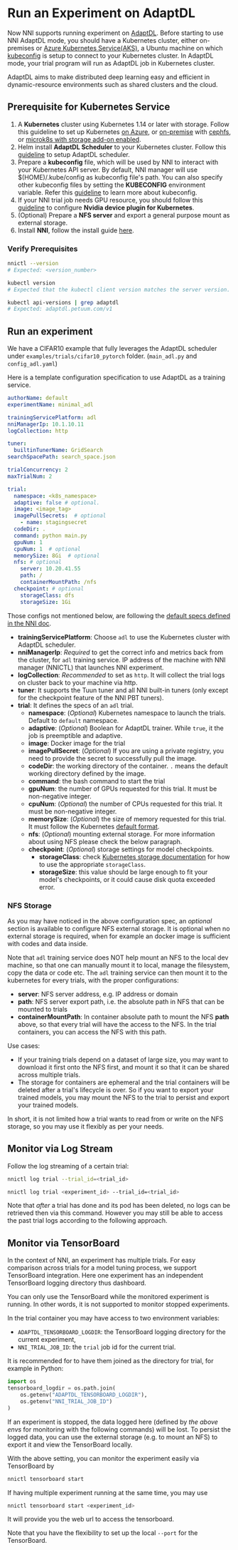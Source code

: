 # Run an Experiment on AdaptDL

Now NNI supports running experiment on [AdaptDL](https://github.com/petuum/adaptdl). Before starting to use NNI AdaptDL mode, you should have a Kubernetes cluster, either on-premises or [Azure Kubernetes Service(AKS)](https://azure.microsoft.com/en-us/services/kubernetes-service/), a Ubuntu machine on which [kubeconfig](https://kubernetes.io/docs/concepts/configuration/organize-cluster-access-kubeconfig/) is setup to connect to your Kubernetes cluster. In AdaptDL mode, your trial program will run as AdaptDL job in Kubernetes cluster.

AdaptDL aims to make distributed deep learning easy and efficient in dynamic-resource environments such as shared clusters and the cloud.

## Prerequisite for Kubernetes Service

1. A **Kubernetes** cluster using Kubernetes 1.14 or later with storage. Follow this guideline to set up Kubernetes [on Azure](https://azure.microsoft.com/en-us/services/kubernetes-service/), or [on-premise](https://kubernetes.io/docs/setup/) with [cephfs](https://kubernetes.io/docs/concepts/storage/storage-classes/#ceph-rbd), or [microk8s with storage add-on enabled](https://microk8s.io/docs/addons).
2. Helm install **AdaptDL Scheduler** to your Kubernetes cluster. Follow this [guideline](https://adaptdl.readthedocs.io/en/latest/installation/install-adaptdl.html) to setup AdaptDL scheduler.
3. Prepare a **kubeconfig** file, which will be used by NNI to interact with your Kubernetes API server. By default, NNI manager will use $(HOME)/.kube/config as kubeconfig file's path. You can also specify other kubeconfig files by setting the **KUBECONFIG** environment variable. Refer this [guideline]( https://kubernetes.io/docs/concepts/configuration/organize-cluster-access-kubeconfig) to learn more about kubeconfig.
4. If your NNI trial job needs GPU resource, you should follow this [guideline](https://github.com/NVIDIA/k8s-device-plugin) to configure **Nvidia device plugin for Kubernetes**.
5. (Optional) Prepare a **NFS server** and export a general purpose mount as external storage.
6. Install **NNI**, follow the install guide [here](../Tutorial/QuickStart.md).

### Verify Prerequisites

```bash
nnictl --version
# Expected: <version_number>
```

```bash
kubectl version
# Expected that the kubectl client version matches the server version.
```

```bash
kubectl api-versions | grep adaptdl
# Expected: adaptdl.petuum.com/v1
```

## Run an experiment

We have a CIFAR10 example that fully leverages the AdaptDL scheduler under `examples/trials/cifar10_pytorch` folder. (`main_adl.py` and `config_adl.yaml`)

Here is a template configuration specification to use AdaptDL as a training service.

```yaml
authorName: default
experimentName: minimal_adl

trainingServicePlatform: adl
nniManagerIp: 10.1.10.11
logCollection: http

tuner:
  builtinTunerName: GridSearch
searchSpacePath: search_space.json

trialConcurrency: 2
maxTrialNum: 2

trial:
  namespace: <k8s_namespace>
  adaptive: false # optional.
  image: <image_tag>
  imagePullSecrets:  # optional
    - name: stagingsecret
  codeDir: .
  command: python main.py
  gpuNum: 1
  cpuNum: 1  # optional
  memorySize: 8Gi  # optional
  nfs: # optional
    server: 10.20.41.55
    path: /
    containerMountPath: /nfs
  checkpoint: # optional
    storageClass: dfs
    storageSize: 1Gi
```

Those configs not mentioned below, are following the
[default specs defined in the NNI doc](https://nni.readthedocs.io/en/latest/Tutorial/ExperimentConfig.html#configuration-spec).

* **trainingServicePlatform**: Choose `adl` to use the Kubernetes cluster with AdaptDL scheduler.
* **nniManagerIp**: *Required* to get the correct info and metrics back from the cluster, for `adl` training service.
IP address of the machine with NNI manager (NNICTL) that launches NNI experiment.
* **logCollection**: *Recommended* to set as `http`. It will collect the trial logs on cluster back to your machine via http.
* **tuner**: It supports the Tuun tuner and all NNI built-in tuners (only except for the checkpoint feature of the NNI PBT tuners).
* **trial**: It defines the specs of an `adl` trial.
  * **namespace**: (*Optional*) Kubernetes namespace to launch the trials. Default to `default` namespace.
  * **adaptive**: (*Optional*) Boolean for AdaptDL trainer. While `true`, it the job is preemptible and adaptive.
  * **image**: Docker image for the trial
  * **imagePullSecret**: (*Optional*) If you are using a private registry,
  you need to provide the secret to successfully pull the image.
  * **codeDir**: the working directory of the container. `.` means the default working directory defined by the image.
  * **command**: the bash command to start the trial
  * **gpuNum**: the number of GPUs requested for this trial. It must be non-negative integer.
  * **cpuNum**: (*Optional*) the number of CPUs requested for this trial.  It must be non-negative integer.
  * **memorySize**: (*Optional*) the size of memory requested for this trial. It must follow the Kubernetes
  [default format](https://kubernetes.io/docs/concepts/configuration/manage-resources-containers/#meaning-of-memory).
  * **nfs**: (*Optional*) mounting external storage. For more information about using NFS please check the below paragraph.
  * **checkpoint**: (*Optional*) storage settings for model checkpoints.
    * **storageClass**: check [Kubernetes storage documentation](https://kubernetes.io/docs/concepts/storage/storage-classes/) for how to use the appropriate `storageClass`.
    * **storageSize**: this value should be large enough to fit your model's checkpoints, or it could cause disk quota exceeded error.


### NFS Storage

As you may have noticed in the above configuration spec,
an *optional* section is available to configure NFS external storage. It is optional when no external storage is required, when for example an docker image is sufficient with codes and data inside.

Note that `adl` training service does NOT help mount an NFS to the local dev machine, so that one can manually mount it to local, manage the filesystem, copy the data or code etc.
The `adl` training service can then mount it to the kubernetes for every trials, with the proper configurations:

* **server**: NFS server address, e.g. IP address or domain
* **path**: NFS server export path, i.e. the absolute path in NFS that can be mounted to trials
* **containerMountPath**: In container absolute path to mount the NFS **path** above,
so that every trial will have the access to the NFS.
In the trial containers, you can access the NFS with this path.

Use cases:

* If your training trials depend on a dataset of large size, you may want to download it first onto the NFS first,
 and mount it so that it can be shared across multiple trials.
* The storage for containers are ephemeral and the trial containers will be deleted after a trial's lifecycle is over.
So if you want to export your trained models,
you may mount the NFS to the trial to persist and export your trained models.

In short, it is not limited how a trial wants to read from or write on the NFS storage, so you may use it flexibly as per your needs.


## Monitor via Log Stream

Follow the log streaming of a certain trial:

```bash
nnictl log trial --trial_id=<trial_id>
```

```bash
nnictl log trial <experiment_id> --trial_id=<trial_id>
```

Note that *after* a trial has done and its pod has been deleted,
no logs can be retrieved then via this command.
However you may still be able to access the past trial logs
according to the following approach.


## Monitor via TensorBoard

In the context of NNI, an experiment has multiple trials.
For easy comparison across trials for a model tuning process,
we support TensorBoard integration. Here one experiment has
an independent TensorBoard logging directory thus dashboard.


You can only use the TensorBoard while the monitored experiment is running.
In other words, it is not supported to monitor stopped experiments.


In the trial container you may have access to two environment variables:

* `ADAPTDL_TENSORBOARD_LOGDIR`: the TensorBoard logging directory for the current experiment,
* `NNI_TRIAL_JOB_ID`: the `trial` job id for the current trial.

It is recommended for to have them joined as the directory for trial,
for example in Python:

```python
import os
tensorboard_logdir = os.path.join(
    os.getenv("ADAPTDL_TENSORBOARD_LOGDIR"),
    os.getenv("NNI_TRIAL_JOB_ID")
)
```

If an experiment is stopped, the data logged here
(defined by *the above envs* for monitoring with the following commands)
will be lost. To persist the logged data, you can use the external storage (e.g. to mount an NFS)
to export it and view the TensorBoard locally.


With the above setting, you can monitor the experiment easily
via TensorBoard by

```bash
nnictl tensorboard start
```

If having multiple experiment running at the same time, you may use

```bash
nnictl tensorboard start <experiment_id>
```

It will provide you the web url to access the tensorboard.

Note that you have the flexibility to set up the local `--port`
for the TensorBoard.
